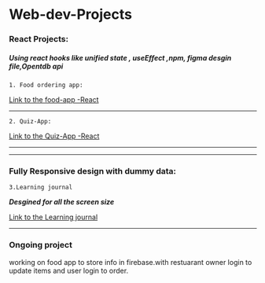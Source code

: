 # Web-dev-Projects

### React Projects: ###

  ##### Using react hooks like unified state , useEffect ,npm, figma desgin file,Opentdb api #####

```1. Food ordering app:```
 
  [Link to the food-app -React](https://polite-blancmange-cd4460.netlify.app/) 
  
  ---
```2. Quiz-App:```

  [Link to the Quiz-App -React](https://funny-mochi-5d1ea0.netlify.app/)
  
  
 ***


---
### Fully Responsive design with dummy data: ###

```3.Learning journal```

***Desgined for all the screen size***

[Link to the Learning journal](https://effortless-kringle-e60bf8.netlify.app/)

***

### Ongoing project ###

working on food app to store info in firebase.with restuarant owner login to update items and user login to order.


